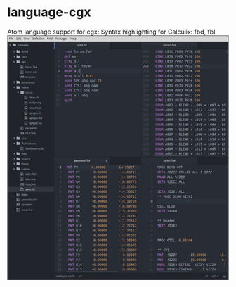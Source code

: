 # language-cgx
Atom language support for cgx: Syntax highlighting for Calculix: fbd, fbl
![Lost Image?](https://raw.githubusercontent.com/fiziko/language-cgx/master/disc.fbd.png?raw=true "language-cgx")
